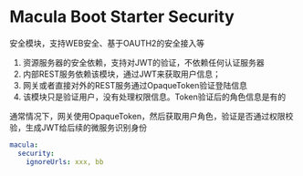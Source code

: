# Macula Boot Starter Security

安全模块，支持WEB安全、基于OAUTH2的安全接入等

1. 资源服务器的安全依赖，支持对JWT的验证，不依赖任何认证服务器
2. 内部REST服务依赖该模块，通过JWT来获取用户信息；
3. 网关或者直接对外的REST服务通过OpaqueToken验证登陆信息
4. 该模块只是验证用户，没有处理权限信息。Token验证后的角色信息是有的

通常情况下，网关使用OpaqueToken，然后获取用户角色，验证是否通过权限校验，生成JWT给后续的微服务识别身份

```yaml
macula:
  security:
    ignoreUrls: xxx, bb
```
